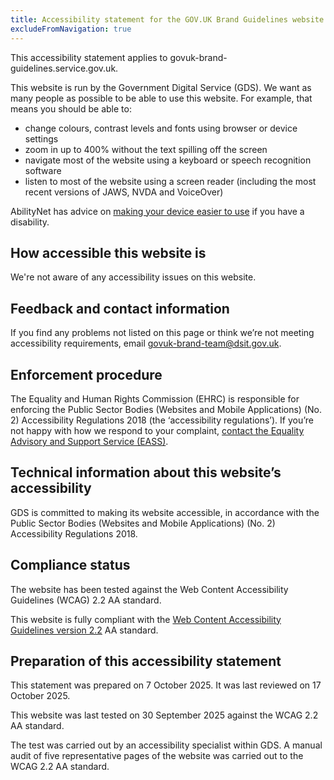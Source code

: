 ```yaml
---
title: Accessibility statement for the GOV.UK Brand Guidelines website
excludeFromNavigation: true
---
```


This accessibility statement applies to govuk-brand-guidelines.service.gov.uk.

This website is run by the Government Digital Service (GDS). We want as many people as possible to be able to use this website. For example, that means you should be able to:

- change colours, contrast levels and fonts using browser or device settings
- zoom in up to 400% without the text spilling off the screen
- navigate most of the website using a keyboard or speech recognition software
- listen to most of the website using a screen reader (including the most recent versions of JAWS, NVDA and VoiceOver)

AbilityNet has advice on [making your device easier to use](https://mcmw.abilitynet.org.uk/) if you have a disability.

## How accessible this website is

We're not aware of any accessibility issues on this website.

<!-- If there are any issues, use the following text instead.

We know some parts of this website are not fully accessible:

- [add issues]

-->

## Feedback and contact information

If you find any problems not listed on this page or think we’re not meeting accessibility requirements, email [govuk-brand-team@dsit.gov.uk](mailto:govuk-brand-team@dsit.gov.uk).

## Enforcement procedure

The Equality and Human Rights Commission (EHRC) is responsible for enforcing the Public Sector Bodies (Websites and Mobile Applications) (No. 2) Accessibility Regulations 2018 (the ‘accessibility regulations’). If you’re not happy with how we respond to your complaint, [contact the Equality Advisory and Support Service (EASS)](https://www.equalityadvisoryservice.com/).

## Technical information about this website’s accessibility

GDS is committed to making its website accessible, in accordance with the Public Sector Bodies (Websites and Mobile Applications) (No. 2) Accessibility Regulations 2018.

## Compliance status

The website has been tested against the Web Content Accessibility Guidelines (WCAG) 2.2 AA standard.

This website is fully compliant with the [Web Content Accessibility Guidelines version 2.2](https://www.w3.org/TR/WCAG22/) AA standard.

<!-- If there are any issues, use the following text instead.

This website is partially compliant with the [Web Content Accessibility Guidelines version 2.2](https://www.w3.org/TR/WCAG22/) AA standard, due to the non-compliances listed below.

## Non-accessible content

The content listed below is non-accessible for the following reasons.

## Non-compliance with the accessibility regulations

1. [add issues]

-->

## Preparation of this accessibility statement

This statement was prepared on 7 October 2025. It was last reviewed on 17 October 2025.

This website was last tested on 30 September 2025 against the WCAG 2.2 AA standard.

The test was carried out by an accessibility specialist within GDS. A manual audit of five representative pages of the website was carried out to the WCAG 2.2 AA standard.
